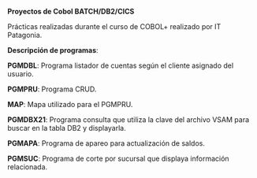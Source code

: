 **Proyectos de Cobol BATCH/DB2/CICS**

 Prácticas realizadas durante el curso de COBOL+ realizado por IT Patagonia.

 **Descripción de programas**:

**PGMDBL**:
 Programa listador de cuentas según el cliente asignado del usuario.

**PGMPRU**:
 Programa CRUD.

**MAP**:
 Mapa utilizado para el PGMPRU.

**PGMDBX21**:
  Programa consulta que utiliza la clave del archivo VSAM para buscar en la tabla DB2 y displayarla.

**PGMAPA**:
  Programa de apareo para actualización de saldos.

**PGMSUC**:
  Programa de corte por sucursal que displaya información relacionada.
  